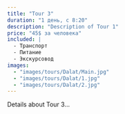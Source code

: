 ```yaml
---
title: "Tour 3"
duration: "1 день, с 8:20"
description: "Description of Tour 1"
price: "45$ за человека"
included: |
  - Транспорт
  - Питание
  - Экскурсовод
images:
  - "images/tours/Dalat/Main.jpg"
  - "images/tours/Dalat/1.jpg"
  - "images/tours/Dalat/2.jpg"
---
```


Details about Tour 3...
